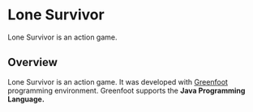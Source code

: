 # Lone Survivor
 Lone Survivor is an action game. 

## Overview
Lone Survivor is an action game. It was developed with [Greenfoot](https://www.greenfoot.org/door) programming environment. Greenfoot supports the **Java Programming Language.**

